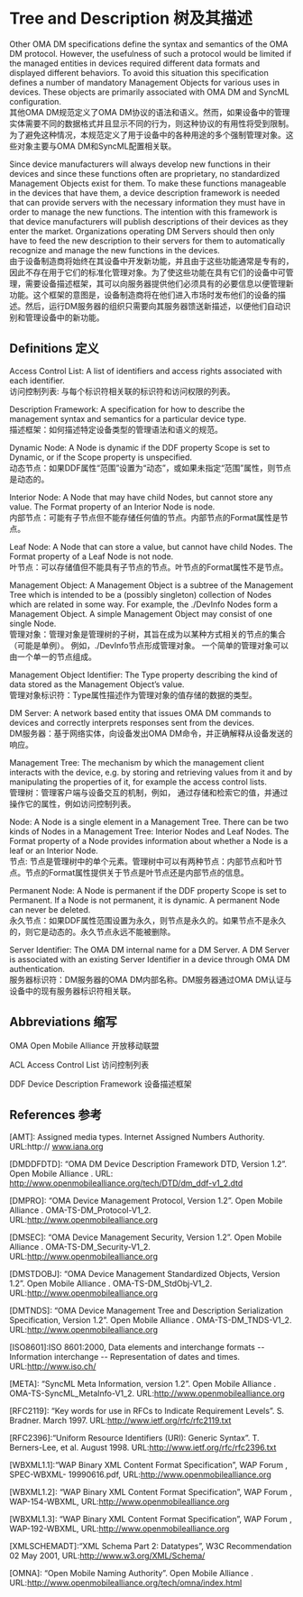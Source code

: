 # Tree and Description 树及其描述

Other OMA DM specifications define the syntax and semantics of the OMA DM protocol. However, the usefulness of such a protocol would be limited if the managed entities in devices required different data formats and displayed different behaviors. To avoid this situation this specification defines a number of mandatory Management Objects for various uses in devices. These objects are primarily associated with OMA DM and SyncML configuration.<br/>
其他OMA DM规范定义了OMA DM协议的语法和语义。然而，如果设备中的管理实体需要不同的数据格式并且显示不同的行为，则这种协议的有用性将受到限制。为了避免这种情况，本规范定义了用于设备中的各种用途的多个强制管理对象。这些对象主要与OMA DM和SyncML配置相关联。

Since device manufacturers will always develop new functions in their devices and since these functions often are proprietary, no standardized Management Objects exist for them. To make these functions manageable in the devices that have them, a device description framework is needed that can provide servers with the necessary information they must have in order to manage the new functions. The intention with this framework is that device manufacturers will publish descriptions of their devices as they enter the market. Organizations operating DM Servers should then only have to feed the new description to their servers for them to automatically recognize and manage the new functions in the devices.<br/>
由于设备制造商将始终在其设备中开发新功能，并且由于这些功能通常是专有的，因此不存在用于它们的标准化管理对象。为了使这些功能在具有它们的设备中可管理，需要设备描述框架，其可以向服务器提供他们必须具有的必要信息以便管理新功能。这个框架的意图是，设备制造商将在他们进入市场时发布他们的设备的描述。然后，运行DM服务器的组织只需要向其服务器馈送新描述，以便他们自动识别和管理设备中的新功能。

## Definitions 定义
Access Control List: A list of identifiers and access rights associated with each identifier.<br/>
访问控制列表: 与每个标识符相关联的标识符和访问权限的列表。

Description Framework: A specification for how to describe the management syntax and semantics for a particular device type.<br/>
描述框架：如何描述特定设备类型的管理语法和语义的规范。

Dynamic Node: A Node is dynamic if the DDF property Scope is set to Dynamic, or if the Scope property is unspecified.<br/>
动态节点：如果DDF属性“范围”设置为“动态”，或如果未指定“范围”属性，则节点是动态的。<br/>

Interior Node: A Node that may have child Nodes, but cannot store any value. The Format property of an Interior Node is node.<br/>
内部节点：可能有子节点但不能存储任何值的节点。内部节点的Format属性是节点。

Leaf Node: A Node that can store a value, but cannot have child Nodes. The Format property of a Leaf Node is not node.<br/>
叶节点：可以存储值但不能具有子节点的节点。叶节点的Format属性不是节点。

Management Object: A Management Object is a subtree of the Management Tree which is intended to be a (possibly singleton) collection of Nodes which are related in some way. For example, the ./DevInfo Nodes form a Management Object. A simple Management Object may consist of one single Node.<br/>
管理对象：管理对象是管理树的子树，其旨在成为以某种方式相关的节点的集合（可能是单例）。 例如，./DevInfo节点形成管理对象。 一个简单的管理对象可以由一个单一的节点组成。

Management Object Identifier: The Type property describing the kind of data stored as the Management Object’s value.<br/>
管理对象标识符：Type属性描述作为管理对象的值存储的数据的类型。

DM Server: A network based entity that issues OMA DM commands to devices and correctly interprets responses sent from the devices.<br/>
DM服务器：基于网络实体，向设备发出OMA DM命令，并正确解释从设备发送的响应。

Management Tree: The mechanism by which the management client interacts with the device, e.g. by storing and retrieving values from it and by manipulating the properties of it, for example the access control lists.
<br/>
管理树：管理客户端与设备交互的机制，例如， 通过存储和检索它的值，并通过操作它的属性，例如访问控制列表。

Node: A Node is a single element in a Management Tree. There can be two kinds of Nodes in a Management Tree: Interior Nodes and Leaf Nodes. The Format property of a Node provides information about whether a Node is a leaf or an Interior Node.<br/>
节点: 节点是管理树中的单个元素。管理树中可以有两种节点：内部节点和叶节点。节点的Format属性提供关于节点是叶节点还是内部节点的信息。

Permanent Node: A Node is permanent if the DDF property Scope is set to Permanent. If a Node is not permanent, it is dynamic. A permanent Node can never be deleted.<br/>
永久节点：如果DDF属性范围设置为永久，则节点是永久的。如果节点不是永久的，则它是动态的。永久节点永远不能被删除。

Server Identifier: The OMA DM internal name for a DM Server. A DM Server is associated with an existing Server Identifier in a device through OMA DM authentication.<br/>
服务器标识符：DM服务器的OMA DM内部名称。DM服务器通过OMA DM认证与设备中的现有服务器标识符相关联。

## Abbreviations 缩写
OMA Open Mobile Alliance 开放移动联盟

ACL Access Control List  访问控制列表

DDF Device Description Framework 设备描述框架

## References 参考
[AMT]: Assigned media types. Internet Assigned Numbers Authority. URL:http:// www.iana.org

[DMDDFDTD]: “OMA DM Device Description Framework DTD, Version 1.2”. Open Mobile Alliance . URL: http://www.openmobilealliance.org/tech/DTD/dm_ddf-v1_2.dtd

[DMPRO]: “OMA Device Management Protocol, Version 1.2”. Open Mobile Alliance . OMA-TS-DM_Protocol-V1_2. URL:http://www.openmobilealliance.org

[DMSEC]: “OMA Device Management Security, Version 1.2”. Open Mobile Alliance . OMA-TS-DM_Security-V1_2. URL:http://www.openmobilealliance.org

[DMSTDOBJ]: “OMA Device Management Standardized Objects, Version 1.2”. Open Mobile Alliance . OMA-TS-DM_StdObj-V1_2. URL:http://www.openmobilealliance.org

[DMTNDS]: “OMA Device Management Tree and Description Serialization Specification, Version 1.2”. Open Mobile Alliance . OMA-TS-DM_TNDS-V1_2. URL:http://www.openmobilealliance.org

[ISO8601]:ISO 8601:2000, Data elements and interchange formats -- Information interchange -- Representation of dates and times. URL:http://www.iso.ch/

[META]: “SyncML Meta Information, version 1.2”. Open Mobile Alliance . OMA-TS-SyncML_MetaInfo-V1_2. URL:http://www.openmobilealliance.org

[RFC2119]: “Key words for use in RFCs to Indicate Requirement Levels”. S. Bradner. March 1997.
URL:http://www.ietf.org/rfc/rfc2119.txt

[RFC2396]:“Uniform Resource Identifiers (URI): Generic Syntax”. T. Berners-Lee, et al. August 1998.
URL:http://www.ietf.org/rfc/rfc2396.txt

[WBXML1.1]:“WAP Binary XML Content Format Specification”, WAP Forum , SPEC-WBXML- 19990616.pdf, URL:http://www.openmobilealliance.org

[WBXML1.2]: “WAP Binary XML Content Format Specification”, WAP Forum , WAP-154-WBXML, URL:http://www.openmobilealliance.org

[WBXML1.3]: “WAP Binary XML Content Format Specification”, WAP Forum , WAP-192-WBXML, URL:http://www.openmobilealliance.org

[XMLSCHEMADT]:“XML Schema Part 2: Datatypes”, W3C Recommendation 02 May 2001,
URL:http://www.w3.org/XML/Schema/

[OMNA]: “Open Mobile Naming Authority”. Open Mobile Alliance . URL:http://www.openmobilealliance.org/tech/omna/index.html
